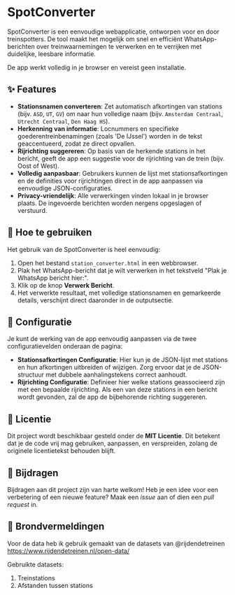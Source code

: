 # SpotConverter

SpotConverter is een eenvoudige webapplicatie, ontworpen voor en door treinspotters. De tool maakt het mogelijk om snel en efficiënt WhatsApp-berichten over treinwaarnemingen te verwerken en te verrijken met duidelijke, leesbare informatie.

De app werkt volledig in je browser en vereist geen installatie.

## ✨ Features

-   **Stationsnamen converteren**: Zet automatisch afkortingen van stations (bijv. `ASD`, `UT`, `GV`) om naar hun volledige naam (bijv. `Amsterdam Centraal`, `Utrecht Centraal`, `Den Haag HS`).
-   **Herkenning van informatie**: Locnummers en specifieke goederentreinbenamingen (zoals 'De IJssel') worden in de tekst geaccentueerd, zodat ze direct opvallen.
-   **Rijrichting suggereren**: Op basis van de herkende stations in het bericht, geeft de app een suggestie voor de rijrichting van de trein (bijv. Oost of West).
-   **Volledig aanpasbaar**: Gebruikers kunnen de lijst met stationsafkortingen en de definities voor rijrichtingen direct in de app aanpassen via eenvoudige JSON-configuraties.
-   **Privacy-vriendelijk**: Alle verwerkingen vinden lokaal in je browser plaats. De ingevoerde berichten worden nergens opgeslagen of verstuurd.

## 🚀 Hoe te gebruiken

Het gebruik van de SpotConverter is heel eenvoudig:

1.  Open het bestand `station_converter.html` in een webbrowser.
2.  Plak het WhatsApp-bericht dat je wilt verwerken in het tekstveld "Plak je WhatsApp bericht hier:".
3.  Klik op de knop **Verwerk Bericht**.
4.  Het verwerkte resultaat, met volledige stationsnamen en gemarkeerde details, verschijnt direct daaronder in de outputsectie.

## 🔧 Configuratie

Je kunt de werking van de app eenvoudig aanpassen via de twee configuratievelden onderaan de pagina:

-   **Stationsafkortingen Configuratie**: Hier kun je de JSON-lijst met stations en hun afkortingen uitbreiden of wijzigen. Zorg ervoor dat je de JSON-structuur met dubbele aanhalingstekens correct aanhoudt.
-   **Rijrichting Configuratie**: Definieer hier welke stations geassocieerd zijn met een bepaalde rijrichting. Als een van deze stations in een bericht wordt gevonden, zal de app de bijbehorende richting suggereren.

## 📄 Licentie

Dit project wordt beschikbaar gesteld onder de **MIT Licentie**. Dit betekent dat je de code vrij mag gebruiken, aanpassen, en verspreiden, zolang de originele licentietekst behouden blijft.

## 🤝 Bijdragen

Bijdragen aan dit project zijn van harte welkom! Heb je een idee voor een verbetering of een nieuwe feature? Maak een *issue* aan of dien een *pull request* in.

## 💾 Brondvermeldingen

Voor de data heb ik gebruik gemaakt van de datasets van @rijdendetreinen https://www.rijdendetreinen.nl/open-data/

Gebruikte datasets:
1. Treinstations
2. Afstanden tussen stations
